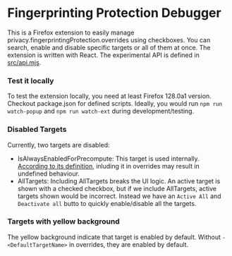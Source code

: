 # Fingerprinting Protection Debugger

This is a Firefox extension to easily manage privacy.fingerprintingProtection.overrides using checkboxes. You can search, enable and disable specific targets or all of them at once. The extension is written with React. The experimental API is defined in [src/api.mjs](src/api.mjs).

### Test it locally

To test the extension locally, you need at least Firefox 128.0a1 version. Checkout package.json for defined scripts. Ideally, you would run `npm run watch-popup` and `npm run watch-ext` during development/testing.

### Disabled Targets

Currently, two targets are disabled:

- IsAlwaysEnabledForPrecompute: This target is used internally. [According to its definition](https://searchfox.org/mozilla-central/rev/fa86401b80f19afb6ed9bfca127ecc5e3a6f0cdc/toolkit/components/resistfingerprinting/RFPTargets.inc#101-110), inluding it in overrides may result in undefined behaviour.
- AllTargets: Including AllTargets breaks the UI logic. An active target is shown with a checked checkbox, but if we include AllTargets, active targets shown would be incorrect. Instead we have an `Active All` and `Deactivate all` butto to quickly enable/disable all the targets.

### Targets with yellow background

The yellow background indicate that target is enabled by default. Without `-<DefaultTargetName>` in overrides, they are enabled by default.
